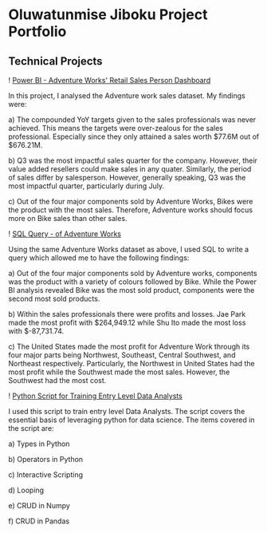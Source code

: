 # Oluwatunmise Jiboku Project Portfolio

## Technical Projects 

! [Power BI - Adventure Works' Retail Sales Person Dashboard](https://github.com/Jiboku-Oluwatunmise/Hankali-Data-Senior-Power-Bi-)

In this project, I analysed the Adventure work sales dataset. My findings were: 


a) The compounded YoY targets given to the sales professionals was never achieved. This means the targets were over-zealous for the sales professional. Especially since they only attained a sales worth $77.6M out of $676.21M. 

b) Q3 was the most impactful sales quarter for the company. However, their value added resellers could make sales in any quater. Similarly, the period of sales differ by salesperson. However, generally speaking, Q3 was the most impactful quarter, particularly during July.

c) Out of the four major components sold by Adventure Works, Bikes were the product with the most sales. Therefore, Adventure works should focus more on Bike sales than other sales. 

! [SQL Query - of Adventure Works](https://github.com/Jiboku-Oluwatunmise/Hankali-Data-Senior-SQL)

Using the same Adventure Works dataset as above, I used SQL to write a query which allowed me to have the following findings: 


a) Out of the four major components sold by Adventure works, components was the product with a variety of colours followed by Bike. While the Power BI analysis revealed Bike was the most sold product, components were the second most sold products. 

b) Within the sales professionals there were profits and losses. Jae Park made the most profit with $264,949.12 while Shu Ito made the most loss with $-87,731.74. 

c) The United States made the most profit for Adventure Work through its four major parts being Northwest, Southeast, Central Southwest, and Northeast respectively. Particularly, the Northwest in United States had the most profit while the Southwest made the most sales. However, the Southwest had the most cost. 


! [Python Script for Training Entry Level Data Analysts](https://github.com/Jiboku-Oluwatunmise/Hankali-Data-Senior-Python-Script) 

I used this script to train entry level Data Analysts. The script covers the essential basis of leveraging python for data science. The items covered in the script are: 


a) Types in Python

b) Operators in Python

c) Interactive Scripting

d) Looping

e) CRUD in Numpy

f) CRUD in Pandas

